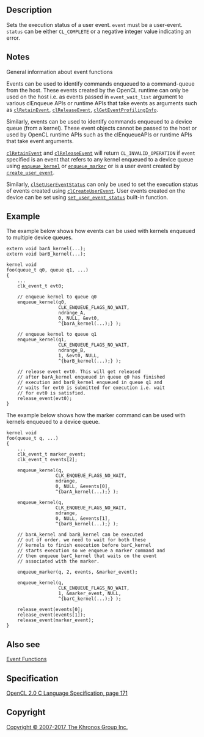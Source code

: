 
## Description

Sets the execution status of a user event. `event` must be a user-event.
`status` can be either `CL_COMPLETE` or a negative integer value
indicating an error.

## Notes

General information about event functions

Events can be used to identify commands enqueued to a command-queue from
the host. These events created by the OpenCL runtime can only be used on
the host i.e. as events passed in `event_wait_list` argument to various
clEnqueue APIs or runtime APIs that take events as arguments such as
[`clRetainEvent`](clRetainEvent.html),
[`clReleaseEvent`](clReleaseEvent.html),
[`clGetEventProfilingInfo`](clGetEventProfilingInfo.html).

Similarly, events can be used to identify commands enqueued to a device
queue (from a kernel). These event objects cannot be passed to the host
or used by OpenCL runtime APIs such as the clEnqueueAPIs or runtime APIs
that take event arguments.

[`clRetainEvent`](clRetainEvent.html) and
[`clReleaseEvent`](clReleaseEvent.html) will return
`CL_INVALID_OPERATION` if `event` specified is an event that refers to
any kernel enqueued to a device queue using
[`enqueue_kernel`](enqueue_kernel.html) or
[`enqueue_marker`](enqueue_marker.html) or is a user event created by
[`create_user_event`](create_user_event.html).

Similarly, [`clSetUserEventStatus`](clSetUserEventStatus.html) can only
be used to set the execution status of events created using
[`clCreateUserEvent`](clCreateUserEvent.html). User events created on
the device can be set using [`set_user_event_status`](#) built-in
function.

## Example

The example below shows how events can be used with kernels enqueued to
multiple device queues.

    extern void barA_kernel(...);
    extern void barB_kernel(...);

    kernel void
    foo(queue_t q0, queue q1, ...)
    {
        ...
        clk_event_t evt0;

        // enqueue kernel to queue q0
        enqueue_kernel(q0,
                       CLK_ENQUEUE_FLAGS_NO_WAIT,
                       ndrange_A,
                       0, NULL, &evt0,
                       ^{barA_kernel(...);} );

        // enqueue kernel to queue q1
        enqueue_kernel(q1,
                       CLK_ENQUEUE_FLAGS_NO_WAIT,
                       ndrange_B,
                       1, &evt0, NULL,
                       ^{barB_kernel(...);} );

        // release event evt0. This will get released
        // after barA_kernel enqueued in queue q0 has finished
        // execution and barB_kernel enqueued in queue q1 and
        // waits for evt0 is submitted for execution i.e. wait
        // for evt0 is satisfied.
        release_event(evt0);
    }

The example below shows how the marker command can be used with kernels
enqueued to a device queue.

    kernel void
    foo(queue_t q, ...)
    {
        ...
        clk_event_t marker_event;
        clk_event_t events[2];

        enqueue_kernel(q,
                      CLK_ENQUEUE_FLAGS_NO_WAIT,
                      ndrange,
                      0, NULL, &events[0],
                      ^{barA_kernel(...);} );

        enqueue_kernel(q,
                      CLK_ENQUEUE_FLAGS_NO_WAIT,
                      ndrange,
                      0, NULL, &events[1],
                      ^{barB_kernel(...);} );

        // barA_kernel and barB_kernel can be executed
        // out of order. we need to wait for both these
        // kernels to finish execution before barC_kernel
        // starts execution so we enqueue a marker command and
        // then enqueue barC_kernel that waits on the event
        // associated with the marker.

        enqueue_marker(q, 2, events, &marker_event);

        enqueue_kernel(q,
                       CLK_ENQUEUE_FLAGS_NO_WAIT,
                       1, &marker_event, NULL,
                       ^{barC_kernel(...);} );

        release_event(events[0];
        release_event(events[1]);
        release_event(marker_event);
    }

## Also see

[Event Functions](eventFunctions.html)

## Specification

[OpenCL 2.0 C Language Specification, page
171](https://www.khronos.org/registry/cl/specs/opencl-2.0-openclc.pdf#page=171)

## Copyright

[Copyright © 2007-2017 The Khronos Group Inc.](copyright.html)
